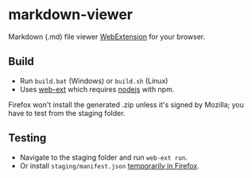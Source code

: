 # markdown-viewer
Markdown (.md) file viewer [WebExtension](https://developer.mozilla.org/en-US/Add-ons/WebExtensions) for your browser.

## Build
* Run `build.bat` (Windows) or `build.sh` (Linux)
* Uses [web-ext](https://github.com/mozilla/web-ext/) which requires [nodejs](https://nodejs.org/) with npm.

Firefox won't install the generated .zip unless it's signed by Mozilla; you have to test from the staging folder.

## Testing
* Navigate to the staging folder and run `web-ext run`.
* Or install `staging/manifest.json` [temporarily in Firefox](https://developer.mozilla.org/en-US/Add-ons/WebExtensions/Temporary_Installation_in_Firefox).
